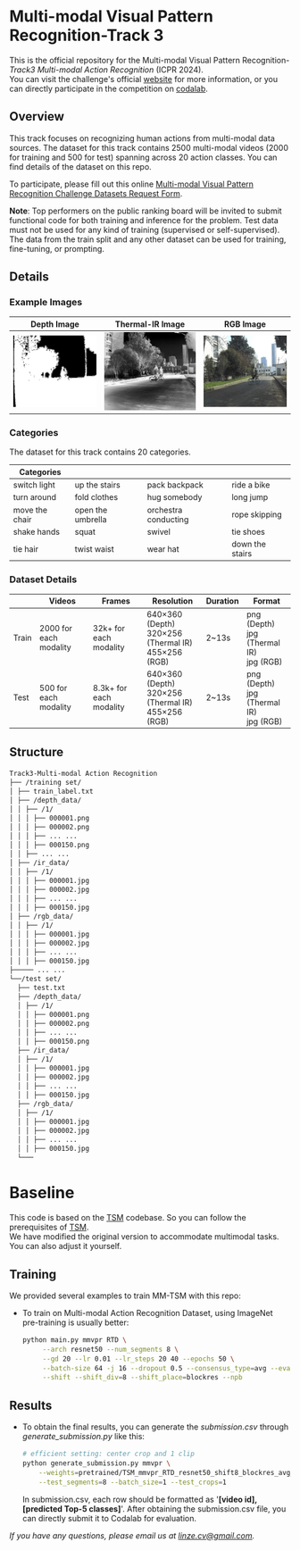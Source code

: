 # Multi-modal Visual Pattern Recognition-Track 3
This is the official repository for the Multi-modal Visual Pattern Recognition-_Track3 Multi-modal Action Recognition_ (ICPR 2024). 
<br>You can visit the challenge's official [website](https://prci-lab.github.io/mmvpr-workshop-icpr2024/) for more information, or you can directly participate in the competition on [codalab]().
## Overview

This track focuses on recognizing human actions from multi-modal data sources. The dataset for this track contains 2500 multi-modal videos (2000 for training and 500 for test) spanning across 20 action classes. You can find details of the dataset on this repo.

To participate, please fill out this online [Multi-modal Visual Pattern Recognition Challenge Datasets Request Form](https://docs.google.com/forms/d/e/1FAIpQLSeJGZTYW-JS0-IJKnWgYGnE0EgdXnoL7Yi0xc-F9Z6XU1X4Zg/viewform).


**Note**: Top performers on the public ranking board will be invited to submit functional code for both training and inference for the problem. Test data must not be used for any kind of training (supervised or self-supervised). The data from the train split and any other dataset can be used for training, fine-tuning, or prompting.

## Details

### Example Images

| Depth Image | Thermal-IR Image | RGB Image |
|:-----------:|:----------------:|:---------:|
| ![Depth Output](figs/output_depth.gif) | ![IR Output](figs/output_ir.gif) | ![RGB Output](figs/output_rgb.gif) |

### Categories

The dataset for this track contains 20 categories.

|Categories          |            |             |         |
|---------------------|---------------------|----------------------|------------------|
| switch light        | up the stairs       | pack backpack        | ride a bike      |
| turn around         | fold clothes        | hug somebody         | long jump        |
| move the chair      | open the umbrella   | orchestra conducting | rope skipping    |
| shake hands         | squat               | swivel               | tie shoes        |
| tie hair            | twist waist         | wear hat             | down the stairs  |

### Dataset Details

|         | Videos | Frames              | Resolution                                  | Duration | Format                                    |
|---------|--------|---------------------|---------------------------------------------|----------|-------------------------------------------|
| Train   | 2000 for each modality   | 32k+ for each modality | 640×360 (Depth)<br>320×256 (Thermal IR)<br>455×256 (RGB) | 2~13s    | png (Depth)<br>jpg (Thermal IR)<br>jpg (RGB) |
| Test    | 500 for each modality   | 8.3k+ for each modality | 640×360 (Depth)<br>320×256 (Thermal IR)<br>455×256 (RGB) | 2~13s    | png (Depth)<br>jpg (Thermal IR)<br>jpg (RGB) |

## Structure

```
Track3-Multi-modal Action Recognition
├── /training set/
│ ├── train_label.txt
│ ├── /depth_data/
│ │ ├── /1/
│ │ │ ├── 000001.png
│ │ │ ├── 000002.png
│ │ │ ├── ... ...
│ │ │ ├── 000150.png
│ │ ├── ... ...
│ ├── /ir_data/
│ │ ├── /1/
│ │ │ ├── 000001.jpg
│ │ │ ├── 000002.jpg
│ │ │ ├── ... ...
│ │ │ ├── 000150.jpg
│ ├── /rgb_data/
│ │ ├── /1/
│ │ │ ├── 000001.jpg
│ │ │ ├── 000002.jpg
│ │ │ ├── ... ...
│ │ │ ├── 000150.jpg
├───── ... ...
└──/test set/
  ├── test.txt
  ├── /depth_data/
  │ ├── /1/
  │ │ ├── 000001.png
  │ │ ├── 000002.png
  │ │ ├── ... ...
  │ │ ├── 000150.png
  ├── /ir_data/
  │ ├── /1/
  │ │ ├── 000001.jpg
  │ │ ├── 000002.jpg
  │ │ ├── ... ...
  │ │ ├── 000150.jpg
  ├── /rgb_data/
  │ ├── /1/
  │ │ ├── 000001.jpg
  │ │ ├── 000002.jpg
  │ │ ├── ... ...
  │ │ ├── 000150.jpg
  └───
```
# Baseline
This code is based on the [TSM](https://github.com/mit-han-lab/temporal-shift-module) codebase. So you can follow the prerequisites of [TSM](https://github.com/mit-han-lab/temporal-shift-module). 
<br>We have modified the original version to accommodate multimodal tasks. You can also adjust it yourself.

## Training 

We provided several examples to train MM-TSM with this repo:

- To train on Multi-modal Action Recognition Dataset, using ImageNet pre-training is usually better:

  ```bash
  python main.py mmvpr RTD \
       --arch resnet50 --num_segments 8 \
       --gd 20 --lr 0.01 --lr_steps 20 40 --epochs 50 \
       --batch-size 64 -j 16 --dropout 0.5 --consensus_type=avg --eval-freq=1 \
       --shift --shift_div=8 --shift_place=blockres --npb
  ```
  
## Results 
- To obtain the final results, you can generate the _submission.csv_ through _generate_submission.py_ like this:
  ```bash
  # efficient setting: center crop and 1 clip
  python generate_submission.py mmvpr \
      --weights=pretrained/TSM_mmvpr_RTD_resnet50_shift8_blockres_avg_segment8_e45.pth \
      --test_segments=8 --batch_size=1 --test_crops=1
  ```
  In submission.csv, each row should be formatted as '<strong>[video id], [predicted Top-5 classes]</strong>'. After obtaining the submission.csv file, you can directly submit it to Codalab for evaluation.


*If you have any questions, please email us at linze.cv@gmail.com.*
